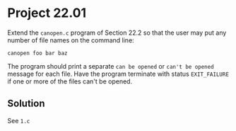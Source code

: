 # Project 22.01

Extend the `canopen.c` program of Section 22.2 so that the user may put any
number of file names on the command line:

`canopen foo bar baz`  

The program should print a separate `can be opened` or `can't be opened` message
for each file. Have the program terminate with status `EXIT_FAILURE` if one or
more of the files can't be opened.

## Solution

See `1.c`
